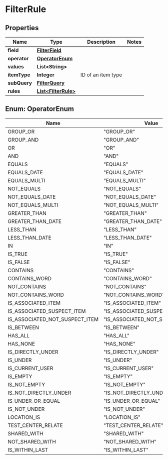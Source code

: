 
# FilterRule

## Properties
Name | Type | Description | Notes
------------ | ------------- | ------------- | -------------
**field** | [**FilterField**](FilterField.md) |  | 
**operator** | [**OperatorEnum**](#OperatorEnum) |  | 
**values** | **List&lt;String&gt;** |  | 
**itemType** | **Integer** | ID of an item type | 
**subQuery** | [**FilterQuery**](FilterQuery.md) |  | 
**rules** | [**List&lt;FilterRule&gt;**](FilterRule.md) |  | 


<a name="OperatorEnum"></a>
## Enum: OperatorEnum
Name | Value
---- | -----
GROUP_OR | &quot;GROUP_OR&quot;
GROUP_AND | &quot;GROUP_AND&quot;
OR | &quot;OR&quot;
AND | &quot;AND&quot;
EQUALS | &quot;EQUALS&quot;
EQUALS_DATE | &quot;EQUALS_DATE&quot;
EQUALS_MULTI | &quot;EQUALS_MULTI&quot;
NOT_EQUALS | &quot;NOT_EQUALS&quot;
NOT_EQUALS_DATE | &quot;NOT_EQUALS_DATE&quot;
NOT_EQUALS_MULTI | &quot;NOT_EQUALS_MULTI&quot;
GREATER_THAN | &quot;GREATER_THAN&quot;
GREATER_THAN_DATE | &quot;GREATER_THAN_DATE&quot;
LESS_THAN | &quot;LESS_THAN&quot;
LESS_THAN_DATE | &quot;LESS_THAN_DATE&quot;
IN | &quot;IN&quot;
IS_TRUE | &quot;IS_TRUE&quot;
IS_FALSE | &quot;IS_FALSE&quot;
CONTAINS | &quot;CONTAINS&quot;
CONTAINS_WORD | &quot;CONTAINS_WORD&quot;
NOT_CONTAINS | &quot;NOT_CONTAINS&quot;
NOT_CONTAINS_WORD | &quot;NOT_CONTAINS_WORD&quot;
IS_ASSOCIATED_ITEM | &quot;IS_ASSOCIATED_ITEM&quot;
IS_ASSOCIATED_SUSPECT_ITEM | &quot;IS_ASSOCIATED_SUSPECT_ITEM&quot;
IS_ASSOCIATED_NOT_SUSPECT_ITEM | &quot;IS_ASSOCIATED_NOT_SUSPECT_ITEM&quot;
IS_BETWEEN | &quot;IS_BETWEEN&quot;
HAS_ALL | &quot;HAS_ALL&quot;
HAS_NONE | &quot;HAS_NONE&quot;
IS_DIRECTLY_UNDER | &quot;IS_DIRECTLY_UNDER&quot;
IS_UNDER | &quot;IS_UNDER&quot;
IS_CURRENT_USER | &quot;IS_CURRENT_USER&quot;
IS_EMPTY | &quot;IS_EMPTY&quot;
IS_NOT_EMPTY | &quot;IS_NOT_EMPTY&quot;
IS_NOT_DIRECTLY_UNDER | &quot;IS_NOT_DIRECTLY_UNDER&quot;
IS_UNDER_OR_EQUAL | &quot;IS_UNDER_OR_EQUAL&quot;
IS_NOT_UNDER | &quot;IS_NOT_UNDER&quot;
LOCATION_IS | &quot;LOCATION_IS&quot;
TEST_CENTER_RELATE | &quot;TEST_CENTER_RELATE&quot;
SHARED_WITH | &quot;SHARED_WITH&quot;
NOT_SHARED_WITH | &quot;NOT_SHARED_WITH&quot;
IS_WITHIN_LAST | &quot;IS_WITHIN_LAST&quot;




